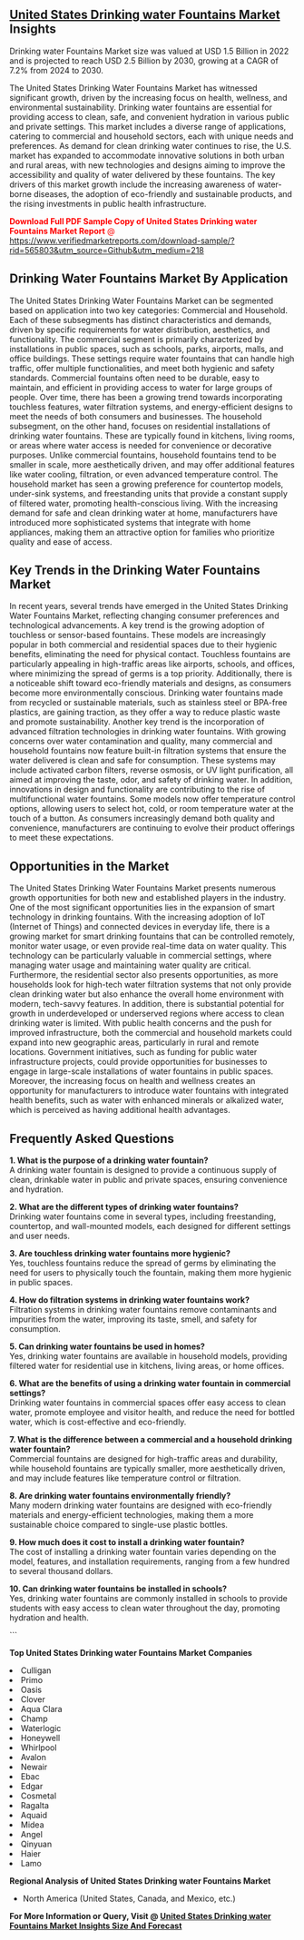 <h2><a href="https://www.verifiedmarketreports.com/download-sample/?rid=565803&amp;utm_source=Github&amp;utm_medium=218" target="_blank">United States Drinking water Fountains Market</a> Insights</h2><p>Drinking water Fountains Market size was valued at USD 1.5 Billion in 2022 and is projected to reach USD 2.5 Billion by 2030, growing at a CAGR of 7.2% from 2024 to 2030.</p><p> <p>The United States Drinking Water Fountains Market has witnessed significant growth, driven by the increasing focus on health, wellness, and environmental sustainability. Drinking water fountains are essential for providing access to clean, safe, and convenient hydration in various public and private settings. This market includes a diverse range of applications, catering to commercial and household sectors, each with unique needs and preferences. As demand for clean drinking water continues to rise, the U.S. market has expanded to accommodate innovative solutions in both urban and rural areas, with new technologies and designs aiming to improve the accessibility and quality of water delivered by these fountains. The key drivers of this market growth include the increasing awareness of water-borne diseases, the adoption of eco-friendly and sustainable products, and the rising investments in public health infrastructure. <p><span class=""><span style="color: #ff0000;"><strong>Download Full PDF Sample Copy of United States Drinking water Fountains Market Report</strong> @ </span><a href="https://www.verifiedmarketreports.com/download-sample/?rid=565803&amp;utm_source=Github&amp;utm_medium=218" target="_blank">https://www.verifiedmarketreports.com/download-sample/?rid=565803&amp;utm_source=Github&amp;utm_medium=218</a></span></p></p> <h2>Drinking Water Fountains Market By Application</h2> <p>The United States Drinking Water Fountains Market can be segmented based on application into two key categories: Commercial and Household. Each of these subsegments has distinct characteristics and demands, driven by specific requirements for water distribution, aesthetics, and functionality. The commercial segment is primarily characterized by installations in public spaces, such as schools, parks, airports, malls, and office buildings. These settings require water fountains that can handle high traffic, offer multiple functionalities, and meet both hygienic and safety standards. Commercial fountains often need to be durable, easy to maintain, and efficient in providing access to water for large groups of people. Over time, there has been a growing trend towards incorporating touchless features, water filtration systems, and energy-efficient designs to meet the needs of both consumers and businesses. The household subsegment, on the other hand, focuses on residential installations of drinking water fountains. These are typically found in kitchens, living rooms, or areas where water access is needed for convenience or decorative purposes. Unlike commercial fountains, household fountains tend to be smaller in scale, more aesthetically driven, and may offer additional features like water cooling, filtration, or even advanced temperature control. The household market has seen a growing preference for countertop models, under-sink systems, and freestanding units that provide a constant supply of filtered water, promoting health-conscious living. With the increasing demand for safe and clean drinking water at home, manufacturers have introduced more sophisticated systems that integrate with home appliances, making them an attractive option for families who prioritize quality and ease of access. <h2>Key Trends in the Drinking Water Fountains Market</h2> <p>In recent years, several trends have emerged in the United States Drinking Water Fountains Market, reflecting changing consumer preferences and technological advancements. A key trend is the growing adoption of touchless or sensor-based fountains. These models are increasingly popular in both commercial and residential spaces due to their hygienic benefits, eliminating the need for physical contact. Touchless fountains are particularly appealing in high-traffic areas like airports, schools, and offices, where minimizing the spread of germs is a top priority. Additionally, there is a noticeable shift toward eco-friendly materials and designs, as consumers become more environmentally conscious. Drinking water fountains made from recycled or sustainable materials, such as stainless steel or BPA-free plastics, are gaining traction, as they offer a way to reduce plastic waste and promote sustainability. Another key trend is the incorporation of advanced filtration technologies in drinking water fountains. With growing concerns over water contamination and quality, many commercial and household fountains now feature built-in filtration systems that ensure the water delivered is clean and safe for consumption. These systems may include activated carbon filters, reverse osmosis, or UV light purification, all aimed at improving the taste, odor, and safety of drinking water. In addition, innovations in design and functionality are contributing to the rise of multifunctional water fountains. Some models now offer temperature control options, allowing users to select hot, cold, or room temperature water at the touch of a button. As consumers increasingly demand both quality and convenience, manufacturers are continuing to evolve their product offerings to meet these expectations. <h2>Opportunities in the Market</h2> <p>The United States Drinking Water Fountains Market presents numerous growth opportunities for both new and established players in the industry. One of the most significant opportunities lies in the expansion of smart technology in drinking fountains. With the increasing adoption of IoT (Internet of Things) and connected devices in everyday life, there is a growing market for smart drinking fountains that can be controlled remotely, monitor water usage, or even provide real-time data on water quality. This technology can be particularly valuable in commercial settings, where managing water usage and maintaining water quality are critical. Furthermore, the residential sector also presents opportunities, as more households look for high-tech water filtration systems that not only provide clean drinking water but also enhance the overall home environment with modern, tech-savvy features. In addition, there is substantial potential for growth in underdeveloped or underserved regions where access to clean drinking water is limited. With public health concerns and the push for improved infrastructure, both the commercial and household markets could expand into new geographic areas, particularly in rural and remote locations. Government initiatives, such as funding for public water infrastructure projects, could provide opportunities for businesses to engage in large-scale installations of water fountains in public spaces. Moreover, the increasing focus on health and wellness creates an opportunity for manufacturers to introduce water fountains with integrated health benefits, such as water with enhanced minerals or alkalized water, which is perceived as having additional health advantages. <h2>Frequently Asked Questions</h2> <p><strong>1. What is the purpose of a drinking water fountain?</strong> <br> A drinking water fountain is designed to provide a continuous supply of clean, drinkable water in public and private spaces, ensuring convenience and hydration.</p> <p><strong>2. What are the different types of drinking water fountains?</strong> <br> Drinking water fountains come in several types, including freestanding, countertop, and wall-mounted models, each designed for different settings and user needs.</p> <p><strong>3. Are touchless drinking water fountains more hygienic?</strong> <br> Yes, touchless fountains reduce the spread of germs by eliminating the need for users to physically touch the fountain, making them more hygienic in public spaces.</p> <p><strong>4. How do filtration systems in drinking water fountains work?</strong> <br> Filtration systems in drinking water fountains remove contaminants and impurities from the water, improving its taste, smell, and safety for consumption.</p> <p><strong>5. Can drinking water fountains be used in homes?</strong> <br> Yes, drinking water fountains are available in household models, providing filtered water for residential use in kitchens, living areas, or home offices.</p> <p><strong>6. What are the benefits of using a drinking water fountain in commercial settings?</strong> <br> Drinking water fountains in commercial spaces offer easy access to clean water, promote employee and visitor health, and reduce the need for bottled water, which is cost-effective and eco-friendly.</p> <p><strong>7. What is the difference between a commercial and a household drinking water fountain?</strong> <br> Commercial fountains are designed for high-traffic areas and durability, while household fountains are typically smaller, more aesthetically driven, and may include features like temperature control or filtration.</p> <p><strong>8. Are drinking water fountains environmentally friendly?</strong> <br> Many modern drinking water fountains are designed with eco-friendly materials and energy-efficient technologies, making them a more sustainable choice compared to single-use plastic bottles.</p> <p><strong>9. How much does it cost to install a drinking water fountain?</strong> <br> The cost of installing a drinking water fountain varies depending on the model, features, and installation requirements, ranging from a few hundred to several thousand dollars.</p> <p><strong>10. Can drinking water fountains be installed in schools?</strong> <br> Yes, drinking water fountains are commonly installed in schools to provide students with easy access to clean water throughout the day, promoting hydration and health.</p> ```</p><p><strong>Top United States Drinking water Fountains Market Companies</strong></p><div data-test-id=""><p><li>Culligan</li><li> Primo</li><li> Oasis</li><li> Clover</li><li> Aqua Clara</li><li> Champ</li><li> Waterlogic</li><li> Honeywell</li><li> Whirlpool</li><li> Avalon</li><li> Newair</li><li> Ebac</li><li> Edgar</li><li> Cosmetal</li><li> Ragalta</li><li> Aquaid</li><li> Midea</li><li> Angel</li><li> Qinyuan</li><li> Haier</li><li> Lamo</li></p><div><strong>Regional Analysis of&nbsp;United States Drinking water Fountains Market</strong></div><ul><li dir="ltr"><p dir="ltr">North America&nbsp;(United States, Canada, and Mexico, etc.)</p></li></ul><p><strong>For More Information or Query, Visit @&nbsp;</strong><strong><a href="https://www.verifiedmarketreports.com/product/drinking-water-fountains-market-size-and-forecast/?utm_source=Github&amp;utm_medium=218" target="_blank">United States Drinking water Fountains Market Insights Size And Forecast</a></strong></p></div>
